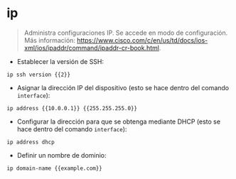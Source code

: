 # ip

> Administra configuraciones IP.
> Se accede en modo de configuración.
> Más información: <https://www.cisco.com/c/en/us/td/docs/ios-xml/ios/ipaddr/command/ipaddr-cr-book.html>.

- Establecer la versión de SSH:

`ip ssh version {{2}}`

- Asignar la dirección IP del dispositivo (esto se hace dentro del comando `interface`):

`ip address {{10.0.0.1}} {{255.255.255.0}}`

- Configurar la dirección para que se obtenga mediante DHCP (esto se hace dentro del comando `interface`):

`ip address dhcp`

- Definir un nombre de dominio:

`ip domain-name {{example.com}}`
